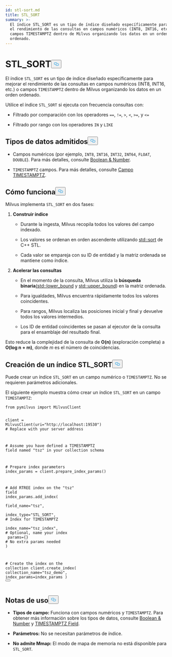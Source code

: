 ```yaml
---
id: stl-sort.md
title: STL_SORT
summary: >-
  El índice STL_SORT es un tipo de índice diseñado específicamente para mejorar
  el rendimiento de las consultas en campos numéricos (INT8, INT16, etc.) o
  campos TIMESTAMPTZ dentro de Milvus organizando los datos en un orden
  ordenado.
---
```

<h1 id="STLSORT" class="common-anchor-header">STL_SORT<button data-href="#STLSORT" class="anchor-icon" translate="no">
      <svg translate="no"
        aria-hidden="true"
        focusable="false"
        height="20"
        version="1.1"
        viewBox="0 0 16 16"
        width="16"
      >
        <path
          fill="#0092E4"
          fill-rule="evenodd"
          d="M4 9h1v1H4c-1.5 0-3-1.69-3-3.5S2.55 3 4 3h4c1.45 0 3 1.69 3 3.5 0 1.41-.91 2.72-2 3.25V8.59c.58-.45 1-1.27 1-2.09C10 5.22 8.98 4 8 4H4c-.98 0-2 1.22-2 2.5S3 9 4 9zm9-3h-1v1h1c1 0 2 1.22 2 2.5S13.98 12 13 12H9c-.98 0-2-1.22-2-2.5 0-.83.42-1.64 1-2.09V6.25c-1.09.53-2 1.84-2 3.25C6 11.31 7.55 13 9 13h4c1.45 0 3-1.69 3-3.5S14.5 6 13 6z"
        ></path>
      </svg>
    </button></h1><p>El índice <code translate="no">STL_SORT</code> es un tipo de índice diseñado específicamente para mejorar el rendimiento de las consultas en campos numéricos (INT8, INT16, etc.) o campos <code translate="no">TIMESTAMPTZ</code> dentro de Milvus organizando los datos en un orden ordenado.</p>
<p>Utilice el índice <code translate="no">STL_SORT</code> si ejecuta con frecuencia consultas con:</p>
<ul>
<li><p>Filtrado por comparación con los operadores <code translate="no">==</code>, <code translate="no">!=</code>, <code translate="no">&gt;</code>, <code translate="no">&lt;</code>, <code translate="no">&gt;=</code>, y <code translate="no">&lt;=</code> </p></li>
<li><p>Filtrado por rango con los operadores <code translate="no">IN</code> y <code translate="no">LIKE</code> </p></li>
</ul>
<h2 id="Supported-data-types" class="common-anchor-header">Tipos de datos admitidos<button data-href="#Supported-data-types" class="anchor-icon" translate="no">
      <svg translate="no"
        aria-hidden="true"
        focusable="false"
        height="20"
        version="1.1"
        viewBox="0 0 16 16"
        width="16"
      >
        <path
          fill="#0092E4"
          fill-rule="evenodd"
          d="M4 9h1v1H4c-1.5 0-3-1.69-3-3.5S2.55 3 4 3h4c1.45 0 3 1.69 3 3.5 0 1.41-.91 2.72-2 3.25V8.59c.58-.45 1-1.27 1-2.09C10 5.22 8.98 4 8 4H4c-.98 0-2 1.22-2 2.5S3 9 4 9zm9-3h-1v1h1c1 0 2 1.22 2 2.5S13.98 12 13 12H9c-.98 0-2-1.22-2-2.5 0-.83.42-1.64 1-2.09V6.25c-1.09.53-2 1.84-2 3.25C6 11.31 7.55 13 9 13h4c1.45 0 3-1.69 3-3.5S14.5 6 13 6z"
        ></path>
      </svg>
    </button></h2><ul>
<li><p>Campos numéricos (por ejemplo, <code translate="no">INT8</code>, <code translate="no">INT16</code>, <code translate="no">INT32</code>, <code translate="no">INT64</code>, <code translate="no">FLOAT</code>, <code translate="no">DOUBLE</code>). Para más detalles, consulte <a href="/docs/es/number.md">Boolean &amp; Number</a>.</p></li>
<li><p><code translate="no">TIMESTAMPTZ</code> campos. Para más detalles, consulte <a href="/docs/es/timestamptz-field.md">Campo TIMESTAMPTZ</a>.</p></li>
</ul>
<h2 id="How-it-works" class="common-anchor-header">Cómo funciona<button data-href="#How-it-works" class="anchor-icon" translate="no">
      <svg translate="no"
        aria-hidden="true"
        focusable="false"
        height="20"
        version="1.1"
        viewBox="0 0 16 16"
        width="16"
      >
        <path
          fill="#0092E4"
          fill-rule="evenodd"
          d="M4 9h1v1H4c-1.5 0-3-1.69-3-3.5S2.55 3 4 3h4c1.45 0 3 1.69 3 3.5 0 1.41-.91 2.72-2 3.25V8.59c.58-.45 1-1.27 1-2.09C10 5.22 8.98 4 8 4H4c-.98 0-2 1.22-2 2.5S3 9 4 9zm9-3h-1v1h1c1 0 2 1.22 2 2.5S13.98 12 13 12H9c-.98 0-2-1.22-2-2.5 0-.83.42-1.64 1-2.09V6.25c-1.09.53-2 1.84-2 3.25C6 11.31 7.55 13 9 13h4c1.45 0 3-1.69 3-3.5S14.5 6 13 6z"
        ></path>
      </svg>
    </button></h2><p>Milvus implementa <code translate="no">STL_SORT</code> en dos fases:</p>
<ol>
<li><p><strong>Construir índice</strong></p>
<ul>
<li><p>Durante la ingesta, Milvus recopila todos los valores del campo indexado.</p></li>
<li><p>Los valores se ordenan en orden ascendente utilizando <a href="https://en.cppreference.com/w/cpp/algorithm/sort.html">std::sort</a> de C++ STL.</p></li>
<li><p>Cada valor se empareja con su ID de entidad y la matriz ordenada se mantiene como índice.</p></li>
</ul></li>
<li><p><strong>Acelerar las consultas</strong></p>
<ul>
<li><p>En el momento de la consulta, Milvus utiliza la <strong>búsqueda binaria</strong><a href="https://en.cppreference.com/w/cpp/algorithm/lower_bound.html">(std::lower_bound</a> y <a href="https://en.cppreference.com/w/cpp/algorithm/upper_bound.html">std::upper_bound</a>) en la matriz ordenada.</p></li>
<li><p>Para igualdades, Milvus encuentra rápidamente todos los valores coincidentes.</p></li>
<li><p>Para rangos, Milvus localiza las posiciones inicial y final y devuelve todos los valores intermedios.</p></li>
<li><p>Los ID de entidad coincidentes se pasan al ejecutor de la consulta para el ensamblaje del resultado final.</p></li>
</ul></li>
</ol>
<p>Esto reduce la complejidad de la consulta de <strong>O(n)</strong> (exploración completa) a <strong>O(log n + m)</strong>, donde <em>m</em> es el número de coincidencias.</p>
<h2 id="Create-an-STLSORT-index" class="common-anchor-header">Creación de un índice STL_SORT<button data-href="#Create-an-STLSORT-index" class="anchor-icon" translate="no">
      <svg translate="no"
        aria-hidden="true"
        focusable="false"
        height="20"
        version="1.1"
        viewBox="0 0 16 16"
        width="16"
      >
        <path
          fill="#0092E4"
          fill-rule="evenodd"
          d="M4 9h1v1H4c-1.5 0-3-1.69-3-3.5S2.55 3 4 3h4c1.45 0 3 1.69 3 3.5 0 1.41-.91 2.72-2 3.25V8.59c.58-.45 1-1.27 1-2.09C10 5.22 8.98 4 8 4H4c-.98 0-2 1.22-2 2.5S3 9 4 9zm9-3h-1v1h1c1 0 2 1.22 2 2.5S13.98 12 13 12H9c-.98 0-2-1.22-2-2.5 0-.83.42-1.64 1-2.09V6.25c-1.09.53-2 1.84-2 3.25C6 11.31 7.55 13 9 13h4c1.45 0 3-1.69 3-3.5S14.5 6 13 6z"
        ></path>
      </svg>
    </button></h2><p>Puede crear un índice <code translate="no">STL_SORT</code> en un campo numérico o <code translate="no">TIMESTAMPTZ</code>. No se requieren parámetros adicionales.</p>
<p>El siguiente ejemplo muestra cómo crear un índice <code translate="no">STL_SORT</code> en un campo <code translate="no">TIMESTAMPTZ</code>:</p>
<pre><code translate="no" class="language-python"><span class="hljs-keyword">from</span> pymilvus <span class="hljs-keyword">import</span> MilvusClient

client = MilvusClient(uri=<span class="hljs-string">&quot;http://localhost:19530&quot;</span>) <span class="hljs-comment"># Replace with your server address</span>

<span class="hljs-comment"># Assume you have defined a TIMESTAMPTZ field named &quot;tsz&quot; in your collection schema</span>

<span class="hljs-comment"># Prepare index parameters</span>
index_params = client.prepare_index_params()

<span class="hljs-comment"># Add RTREE index on the &quot;tsz&quot; field</span>
<span class="highlighted-comment-line">index_params.add_index(</span>
<span class="highlighted-comment-line">    field_name=<span class="hljs-string">&quot;tsz&quot;</span>,</span>
<span class="highlighted-comment-line">    index_type=<span class="hljs-string">&quot;STL_SORT&quot;</span>,   <span class="hljs-comment"># Index for TIMESTAMPTZ</span></span>
<span class="highlighted-comment-line">    index_name=<span class="hljs-string">&quot;tsz_index&quot;</span>,  <span class="hljs-comment"># Optional, name your index</span></span>
<span class="highlighted-comment-line">    params={}                <span class="hljs-comment"># No extra params needed</span></span>
<span class="highlighted-comment-line">)</span>

<span class="hljs-comment"># Create the index on the collection</span>
client.create_index(
    collection_name=<span class="hljs-string">&quot;tsz_demo&quot;</span>,
    index_params=index_params
)
<button class="copy-code-btn"></button></code></pre>
<h2 id="Usage-notes" class="common-anchor-header">Notas de uso<button data-href="#Usage-notes" class="anchor-icon" translate="no">
      <svg translate="no"
        aria-hidden="true"
        focusable="false"
        height="20"
        version="1.1"
        viewBox="0 0 16 16"
        width="16"
      >
        <path
          fill="#0092E4"
          fill-rule="evenodd"
          d="M4 9h1v1H4c-1.5 0-3-1.69-3-3.5S2.55 3 4 3h4c1.45 0 3 1.69 3 3.5 0 1.41-.91 2.72-2 3.25V8.59c.58-.45 1-1.27 1-2.09C10 5.22 8.98 4 8 4H4c-.98 0-2 1.22-2 2.5S3 9 4 9zm9-3h-1v1h1c1 0 2 1.22 2 2.5S13.98 12 13 12H9c-.98 0-2-1.22-2-2.5 0-.83.42-1.64 1-2.09V6.25c-1.09.53-2 1.84-2 3.25C6 11.31 7.55 13 9 13h4c1.45 0 3-1.69 3-3.5S14.5 6 13 6z"
        ></path>
      </svg>
    </button></h2><ul>
<li><p><strong>Tipos de campo:</strong> Funciona con campos numéricos y <code translate="no">TIMESTAMPTZ</code>. Para obtener más información sobre los tipos de datos, consulte <a href="/docs/es/number.md">Boolean &amp; Number</a> y <a href="/docs/es/timestamptz-field.md">TIMESTAMPTZ Field</a>.</p></li>
<li><p><strong>Parámetros:</strong> No se necesitan parámetros de índice.</p></li>
<li><p><strong>No admite Mmap:</strong> El modo de mapa de memoria no está disponible para <code translate="no">STL_SORT</code>.</p></li>
</ul>
